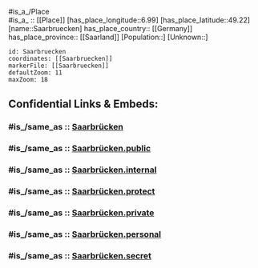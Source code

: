 ﻿---
confidential: public
isDeleted: false
location:
- 49.22
- 6.99
mapmarker: city
mapzoom:
- 7
- 12
SpocWebEntityId: 33855
tags:
- geo/City
type: City
---

#is_a_/Place  
#is_a_ :: [[Place]] 
[has_place_longitude::6.99] 
[has_place_latitude::49.22] 
[name::Saarbruecken] 
has_place_country:: [[Germany]]  
has_place_province:: [[Saarland]] 
[Population::] 
[Unknown::] 


```leaflet
id: Saarbruecken
coordinates: [[Saarbruecken]] 
markerFile: [[Saarbruecken]] 
defaultZoom: 11 
maxZoom: 18
```


## Confidential Links & Embeds: 

### #is_/same_as :: [Saarbrücken](/_Standards/Earth/Continent/Europe/Europe~Central/Germany/Germany~West/Saarland/counties~Saarland/Region~Saarbrücken/cities~Saarbrücken/Saarbrücken.md) 

### #is_/same_as :: [Saarbrücken.public](/_public/Earth/Continent/Europe/Europe~Central/Germany/Germany~West/Saarland/counties~Saarland/Region~Saarbrücken/cities~Saarbrücken/Saarbrücken.public.md) 

### #is_/same_as :: [Saarbrücken.internal](/_internal/Earth/Continent/Europe/Europe~Central/Germany/Germany~West/Saarland/counties~Saarland/Region~Saarbrücken/cities~Saarbrücken/Saarbrücken.internal.md) 

### #is_/same_as :: [Saarbrücken.protect](/_protect/Earth/Continent/Europe/Europe~Central/Germany/Germany~West/Saarland/counties~Saarland/Region~Saarbrücken/cities~Saarbrücken/Saarbrücken.protect.md) 

### #is_/same_as :: [Saarbrücken.private](/_private/Earth/Continent/Europe/Europe~Central/Germany/Germany~West/Saarland/counties~Saarland/Region~Saarbrücken/cities~Saarbrücken/Saarbrücken.private.md) 

### #is_/same_as :: [Saarbrücken.personal](/_personal/Earth/Continent/Europe/Europe~Central/Germany/Germany~West/Saarland/counties~Saarland/Region~Saarbrücken/cities~Saarbrücken/Saarbrücken.personal.md) 

### #is_/same_as :: [Saarbrücken.secret](/_secret/Earth/Continent/Europe/Europe~Central/Germany/Germany~West/Saarland/counties~Saarland/Region~Saarbrücken/cities~Saarbrücken/Saarbrücken.secret.md)

